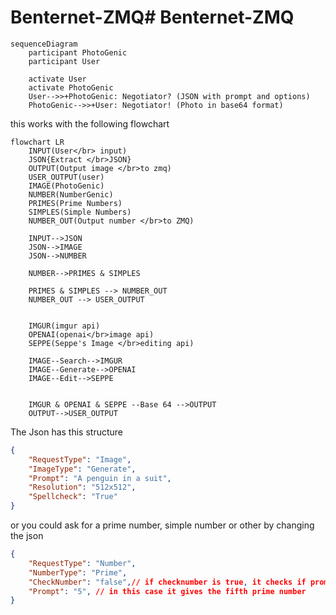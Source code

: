 # Benternet-ZMQ# Benternet-ZMQ





```mermaid
sequenceDiagram
    participant PhotoGenic
    participant User

    activate User
    activate PhotoGenic
    User-->>+PhotoGenic: Negotiator? (JSON with prompt and options)
    PhotoGenic-->>+User: Negotiator! (Photo in base64 format)
```

this works with the following flowchart

```mermaid
flowchart LR
    INPUT(User</br> input)
    JSON{Extract </br>JSON}
    OUTPUT(Output image </br>to zmq)
    USER_OUTPUT(user)
    IMAGE(PhotoGenic)
    NUMBER(NumberGenic)
    PRIMES(Prime Numbers)
    SIMPLES(Simple Numbers)
    NUMBER_OUT(Output number </br>to ZMQ)

    INPUT-->JSON
    JSON-->IMAGE
    JSON-->NUMBER

    NUMBER-->PRIMES & SIMPLES

    PRIMES & SIMPLES --> NUMBER_OUT
    NUMBER_OUT --> USER_OUTPUT
    

    IMGUR(imgur api)
    OPENAI(openai</br>image api)
    SEPPE(Seppe's Image </br>editing api)

    IMAGE--Search-->IMGUR
    IMAGE--Generate-->OPENAI
    IMAGE--Edit-->SEPPE


    IMGUR & OPENAI & SEPPE --Base 64 -->OUTPUT
    OUTPUT-->USER_OUTPUT
```

The Json has this structure

```json
{
    "RequestType": "Image",
    "ImageType": "Generate",
    "Prompt": "A penguin in a suit",
    "Resolution": "512x512",
    "Spellcheck": "True"
}
```

or you could ask for a prime number, simple number or other by changing the json

```json
{
    "RequestType": "Number",
    "NumberType": "Prime",
    "CheckNumber": "false",// if checknumber is true, it checks if prompt is of number type
    "Prompt": "5", // in this case it gives the fifth prime number
}
```